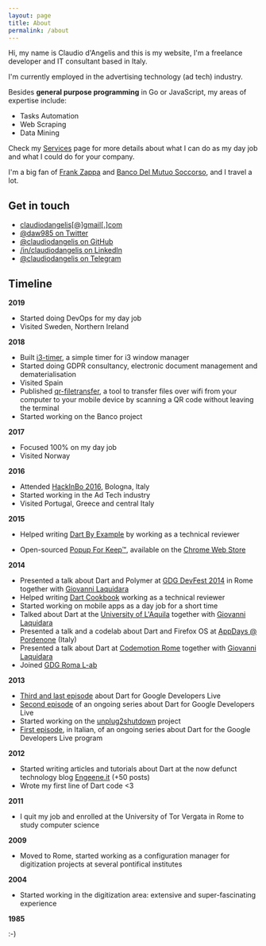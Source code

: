 ```yaml
---
layout: page
title: About
permalink: /about
---
```


Hi, my name is Claudio d'Angelis and this is my website, I'm a freelance developer and IT consultant based in Italy.

I'm currently employed in the advertising technology (ad tech) industry.

Besides **general purpose programming** in Go or JavaScript, my areas of expertise include:

- Tasks Automation
- Web Scraping
- Data Mining

Check my [Services](/services) page for more details about what I can do as my day job and what I could do for your company.

I'm a big fan of [Frank Zappa](http://wiki.killuglyradio.com/wiki/Frank_Zappa) and [Banco Del Mutuo Soccorso](http://www.progarchives.com/artist.asp?id=36), and I travel a lot.

## Get in touch


- [claudiodangelis[@]gmail[.]com](&#109;&#97;&#105;&#108;&#116;&#111;&#58;&#99;&#108;&#97;&#117;&#100;&#105;&#111;&#100;&#97;&#110;&#103;&#101;&#108;&#105;&#115;&#64;&#103;&#109;&#97;&#105;&#108;&#46;&#99;&#111;&#109;)
- [@daw985 on Twitter]()
- [@claudiodangelis on GitHub](https://github.com/claudiodangelis)
- [/in/claudiodangelis on LinkedIn](https://linkedin.com/in/claudiodangelis)
- [@claudiodangelis on Telegram](https://t.me/claudiodangelis)

## Timeline
**2019**
- Started doing DevOps for my day job
- Visited Sweden, Northern Ireland

**2018**
- Built [i3-timer](https://github.com/claudiodangelis/i3-timer), a simple timer for i3 window manager
- Started doing GDPR consultancy, electronic document management and dematerialisation
- Visited Spain
- Published [qr-filetransfer](https://github.com/claudiodangelis/qr-filetransfer), a tool to transfer files over wifi from your computer to your mobile device by scanning a QR code without leaving the terminal
- Started working on the Banco project

**2017**
- Focused 100% on my day job
- Visited Norway

**2016**

- Attended [HackInBo 2016](http://hackinbo.it/), Bologna, Italy
- Started working in the Ad Tech industry
- Visited Portugal, Greece and central Italy

**2015**

- Helped writing [Dart By Example](https://www.packtpub.com/web-development/dart-example) by working as a technical reviewer

- Open-sourced [Popup For Keep™](https://github.com/claudiodangelis/google-keep-as-popup), available on the [Chrome Web Store](https://chrome.google.com/webstore/detail/popup-for-keep/fhcmhglnohogibbbpbodmjeggpdlboop)

**2014**

- Presented a talk about Dart and Polymer at [GDG DevFest 2014](http://roma.gdg.io/devfest.html) in Rome together with [Giovanni Laquidara](https://plus.google.com/+GiovanniLaquidara/posts)
- Helped writing [Dart Cookbook](https://www.packtpub.com/application-development/dart-cookbook) working as a technical reviewer
- Started working on mobile apps as a day job for a short time
- Talked about Dart at the [University of L'Aquila](https://plus.google.com/u/0/communities/115675971195472891244) together with [Giovanni Laquidara](https://plus.google.com/+GiovanniLaquidara/posts)
- Presented a talk and a codelab about Dart and Firefox OS at [AppDays @ Pordenone](http://www.radioamatorepordenone.it/iniziative/appdays/) (Italy)
- Presented a talk about Dart at [Codemotion Rome](http://rome.codemotionworld.com/2014) together with [Giovanni Laquidara](https://plus.google.com/+GiovanniLaquidara/posts)
- Joined [GDG Roma L-ab](https://plus.google.com/110676501469531199993/posts)



**2013**

- [Third and last episode](https://www.youtube.com/watch?v=gwZIyugTHf4) about Dart for Google Developers Live
- [Second episode](https://www.youtube.com/watch?v=LZXSZ1feQqc) of an ongoing series about Dart for Google Developers Live
- Started working on the [unplug2shutdown](https://github.com/claudiodangelis/unplug2shutdown) project
- [First episode](https://www.youtube.com/watch?v=wcJ0zJQm7gw), in Italian, of an ongoing series about Dart for the Google Developers Live program



**2012**

- Started writing articles and tutorials about Dart at the now defunct technology blog [Engeene.it](http://www.engeene.it/)  (+50 posts)
- Wrote my first line of Dart code <3



**2011**

- I quit my job and enrolled at the University of Tor Vergata in Rome to study computer science



**2009**

- Moved to Rome, started working as a configuration manager for digitization projects at several pontifical institutes



**2004**

- Started working in the digitization area: extensive and super-fascinating experience




**1985**

:-)
